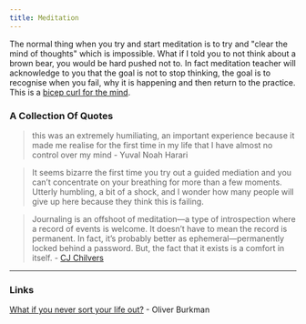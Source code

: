 ```yaml
---
title: Meditation
---
```

The normal thing when you try and start meditation is to try and "clear the mind of thoughts" which is impossible. What if I told you to not think about a brown bear, you would be hard pushed not to. In fact meditation teacher will acknowledge to you that the goal is not to stop thinking, the goal is to recognise when you fail, why it is happening and then return to the practice. This is a [bicep curl for the mind](https://rossstevenson.medium.com/meditation-is-bicep-curls-for-your-mind-4b4c704682fd).


### A Collection Of Quotes

> this was an extremely humiliating, an important experience because it made me realise for the first time in my life that I have almost no control over my mind - Yuval Noah Harari

> It seems bizarre the first time you try out a guided mediation and you can’t concentrate on your breathing for more than a few moments. Utterly humbling, a bit of a shock, and I wonder how many people will give up here because they think this is failing.

> Journaling is an offshoot of meditation—a type of introspection where a record of events is welcome. It doesn’t have to mean the record is permanent. In fact, it’s probably better as ephemeral—permanently locked behind a password. But, the fact that it exists is a comfort in itself. - [CJ Chilvers](https://dayoneapp.com/blog/streak-story-cj-chilvers/)

---
### Links
[What if you never sort your life out?](https://www.oliverburkeman.com/never) - Oliver Burkman